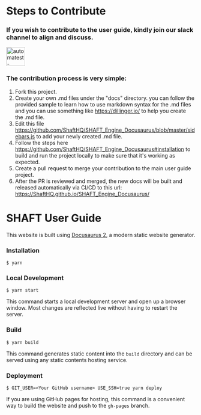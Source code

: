 # Steps to Contribute

### If you wish to contribute to the user guide, kindly join our slack channel to align and discuss.
<a href="https://join.slack.com/t/automatest-workspace/shared_invite/zt-oii5i2gg-0ZGnih_Y34NjK7QqDn01Dw" target="_blank"><img src="https://a.slack-edge.com/80588/marketing/img/icons/icon_slack_hash_colored.png" alt="automatest-workspace" width="50" height="50"/></a>

### The contribution process is very simple:
1. Fork this project.
2. Create your own .md files under the "docs" directory. you can follow the provided sample to learn how to use markdown syntax for the .md files and you can use something like https://dillinger.io/ to help you create the .md file.
3. Edit this file https://github.com/ShaftHQ/SHAFT_Engine_Docusaurus/blob/master/sidebars.js to add your newly created .md file.
4. Follow the steps here https://github.com/ShaftHQ/SHAFT_Engine_Docusaurus#installation to build and run the project locally to make sure that it's working as expected.
5. Create a pull request to merge your contribution to the main user guide project.
6. After the PR is reviewed and merged, the new docs will be built and released automatically via CI/CD to this url: https://ShaftHQ.github.io/SHAFT_Engine_Docusaurus/

# SHAFT User Guide

This website is built using [Docusaurus 2](https://v2.docusaurus.io/), a modern static website generator.

### Installation

```
$ yarn
```

### Local Development

```
$ yarn start
```

This command starts a local development server and open up a browser window. Most changes are reflected live without having to restart the server.

### Build

```
$ yarn build
```

This command generates static content into the `build` directory and can be served using any static contents hosting service.

### Deployment

```
$ GIT_USER=<Your GitHub username> USE_SSH=true yarn deploy
```

If you are using GitHub pages for hosting, this command is a convenient way to build the website and push to the `gh-pages` branch.
